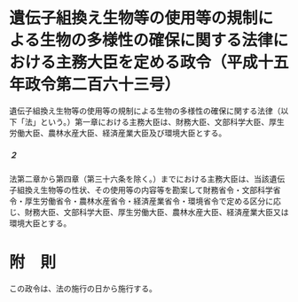 # 遺伝子組換え生物等の使用等の規制による生物の多様性の確保に関する法律における主務大臣を定める政令（平成十五年政令第二百六十三号）
遺伝子組換え生物等の使用等の規制による生物の多様性の確保に関する法律（以下「法」という。）第一章における主務大臣は、財務大臣、文部科学大臣、厚生労働大臣、農林水産大臣、経済産業大臣及び環境大臣とする。
##### ２
法第二章から第四章（第三十六条を除く。）までにおける主務大臣は、当該遺伝子組換え生物等の性状、その使用等の内容等を勘案して財務省令・文部科学省令・厚生労働省令・農林水産省令・経済産業省令・環境省令で定める区分に応じ、財務大臣、文部科学大臣、厚生労働大臣、農林水産大臣、経済産業大臣又は環境大臣とする。
# 附　則
この政令は、法の施行の日から施行する。
